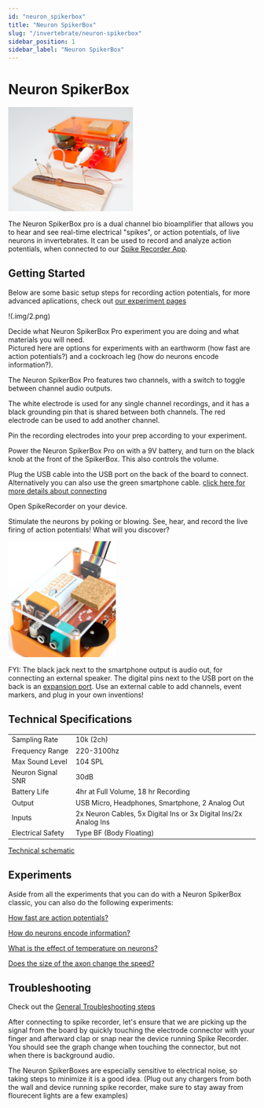 ```yaml
---
id: "neuron_spikerbox"
title: "Neuron SpikerBox"
slug: "/invertebrate/neuron-spikerbox"
sidebar_position: 1
sidebar_label: "Neuron SpikerBox"
---
```


# Neuron SpikerBox

![Neuron Spikerbox](./img/1.png)

The Neuron SpikerBox pro is a dual channel bio bioamplifier that allows you to hear and see real-time electrical "spikes", or action potentials, of live neurons in invertebrates. It can be used to record and analyze action potentials, when connected to our [Spike Recorder App](../../software/SpikeRecorder/). 

## Getting Started ##

Below are some basic setup steps for recording action potentials, for more advanced aplications, check out [our experiment pages](#experiments)

!(.img/2.png)

Decide what Neuron SpikerBox Pro experiment you are doing and what materials you will need.  
Pictured here are options for experiments with an earthworm (how fast are action potentials?) and a  cockroach leg (how do neurons encode information?).


The Neuron SpikerBox Pro features two channels, with a switch to toggle between channel audio outputs.  

The white electrode is used for any single channel recordings, and it has a black grounding pin that is shared between both channels. The red electrode can be used to add another channel. 

Pin the recording electrodes into your prep according to your experiment.


Power the Neuron SpikerBox Pro on with a 9V battery, and turn on the black knob at the front of the SpikerBox. This also controls the volume.


Plug the USB cable into the USB port on the back of the board to connect. Alternatively you can also use the green smartphone cable. [click here for more details about connecting](../../software/spike-recorder/)

Open SpikeRecorder on your device.

Stimulate the neurons by poking or blowing. See, hear, and record the live firing of action potentials! What will you discover?

![5](./img/5.png)

FYI: The black jack next to the smartphone output is audio out, for connecting an external speaker. The digital pins next to the USB port on the back is an [expansion port](./expansions/). Use an external cable to add channels, event markers, and plug in your own inventions!

## Technical Specifications ##

|||
|---|---|
|Sampling Rate |10k (2ch)|
|Frequency Range |220-3100hz|
|Max Sound Level |104 SPL|
|Neuron Signal SNR |30dB|
|Battery Life |4hr at Full Volume, 18 hr Recording|
|Output |USB Micro, Headphones, Smartphone, 2 Analog Out|
|Inputs |2x Neuron Cables, 5x Digital Ins or 3x Digital Ins/2x Analog Ins|
|Electrical Safety |Type BF (Body Floating)|

[Technical schematic](https://backyardbrains.com/products/files/Neuron.Spikerbox.Pro.V1.pdf)

## Experiments ##
Aside from all the experiments that you can do with a Neuron SpikerBox classic, you can also do the following experiments:


[How fast are action potentials?](https://backyardbrains.com/experiments/NeuronSpikerBoxPro)

[How do neurons encode information?](https://backyardbrains.com/experiments/ratecoding)

[What is the effect of temperature on neurons?](https://backyardbrains.com/experiments/WormTemperature)

[Does the size of the axon change the speed?](https://backyardbrains.com/experiments/wormstretch)

## Troubleshooting ##

Check out the [General Troubleshooting steps](../../index.md#troubleshooting)

After connecting to spike recorder, let's ensure that we are picking up the signal from the board by quickly touching the electrode connector with your finger and afterward clap or snap near the device running Spike Recorder. You should see the graph change when touching the connector, but not when there is background audio.

The Neuron SpikerBoxes are especially sensitive to electrical noise, so taking steps to minimize it is a good idea. (Plug out any chargers from both the wall and device running spike recorder, make sure to stay away from flourecent lights are a few examples)
